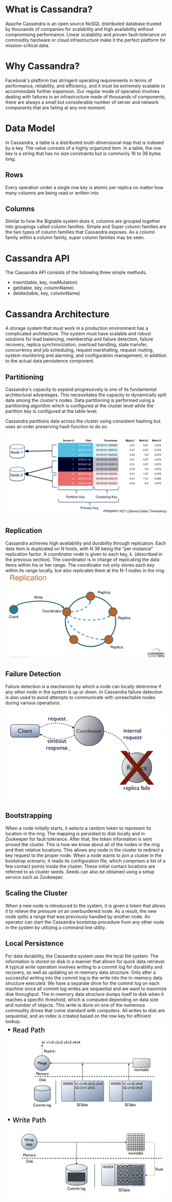 # What is Cassandra?
Apache Cassandra is an open source NoSQL distributed database trusted by thousands of companies for scalability and high availability without compromising performance. Linear scalability and proven fault-tolerance on commodity hardware or cloud infrastructure make it the perfect platform for mission-critical data.

# Why Cassandra?
Facebook's platform has stringent operating requirements in terms of performance, reliability, and efficiency, and it must be extremely scalable to accommodate further expansion. Our regular mode of operation involves dealing with failures in an infrastructure made of thousands of components; there are always a small but considerable number of server and network components that are failing at any one moment.

# Data Model
In Cassandra, a table is a distributed multi-dimensional map that is indexed by a key. The value consists of a highly organized item. In a table, the row key is a string that has no size constraints but is commonly 16 to 36 bytes long.
## Rows
Every
operation under a single row key is atomic per replica no
matter how many columns are being read or written into

## Columns
Similar to how the Bigtable system does it, columns are grouped together into groupings called column families. Simple and Super column families are the two types of column families that Cassandra exposes. As a column family within a column family, super column families may be seen.

# Cassandra API
The Cassandra API consists of the following three simple
methods.
* insert(table, key, rowMutation)
* get(table, key, columnName)
* delete(table, key, columnName)

# Cassandra Architecture
A storage system that must work in a production environment has a complicated architecture. The system must have scalable and robust solutions for load balancing, membership and failure detection, failure recovery, replica synchronization, overload handling, state transfer, concurrency and job scheduling, request marshalling, request routing, system monitoring and alarming, and configuration management, in addition to the actual data persistence component.
##  Partitioning
Cassandra's capacity to expand progressively is one of its fundamental architectural advantages. This necessitates the capacity to dynamically split data among the cluster's nodes.
Data partitioning is performed using a partitioning algorithm which is configured at the cluster level while the partition key is configured at the table level. 

 Cassandra partitions data across the
cluster using consistent hashing but uses an order preserving hash function to do so.

![image](./media/pk.png)
## Replication
Cassandra achieves high availability and durability through replication. Each data item is duplicated on N hosts, with N 36 being the “per-instance” replication factor. A coordinator node is given to each key, k. (described in the previous section). The coordinator is in charge of replicating the data items within his or her range. The coordinator not only stores each key within its range locally, but also replicates them at the N-1 nodes in the ring.
![image](./media/replication.png)
##  Failure Detection
Failure detection is a mechanism by which a node can locally
determine if any other node in the system is up or down. In
Cassandra failure detection is also used to avoid attempts
to communicate with unreachable nodes during various operations. 
![image](./media/Failure.png)
## Bootstrapping
When a node initially starts, it selects a random token to represent its location in the ring. The mapping is persisted to disk locally and in Zookeeper for fault tolerance.
After that, the token information is sent around the cluster.
This is how we know about all of the nodes in the ring and their relative locations. This allows any node in the cluster to redirect a key request to the proper node. When a node wants to join a cluster in the bootstrap scenario, it reads its configuration file, which comprises a list of a few contact points inside the cluster. These initial contact locations are referred to as cluster seeds. Seeds can also be obtained using a setup service such as Zookeeper.

## Scaling the Cluster
When a new node is introduced to the system, it is given a token that allows it to relieve the pressure on an overburdened node.
As a result, the new node splits a range that was previously handled by another node. An operator can start the Cassandra bootstrap procedure from any other node in the system by utilizing a command line utility.


## Local Persistence


For data durability, the Cassandra system uses the local file system. The information is stored on disk in a manner that allows for quick data retrieval. A typical write operation involves writing to a commit log for durability and recovery, as well as updating an in-memory data structure. Only after a successful writing into the commit log is the write into the in-memory data structure executed.
We have a separate drive for the commit log on each machine since all commit log writes are sequential and we want to maximize disk throughput.
The in-memory data structure dumps itself to disk when it reaches a specific threshold, which is computed depending on data size and number of objects.
This write is done on one of the numerous commodity drives that come standard with computers. All writes to disk are sequential, and an index is created based on the row key for efficient lookup.
![image](./media/read.png)
![image](./media/write.png)
